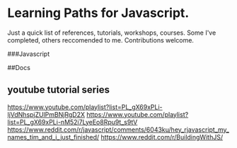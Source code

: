 # Learning Paths for Javascript.

Just a quick list of references, tutorials, workshops, courses. Some I've completed, others reccomended to me. Contributions welcome.


###Javascript

##Docs


## youtube tutorial series
https://www.youtube.com/playlist?list=PL_gX69xPLi-ljVdNhspjZUlPmBNjRgD2X
https://www.youtube.com/playlist?list=PL_gX69xPLi-nM52i7LyeEo8Rpu9t_s9tV
https://www.reddit.com/r/javascript/comments/6043ku/hey_rjavascript_my_names_tim_and_i_just_finished/
https://www.reddit.com/r/BuildingWithJS/


